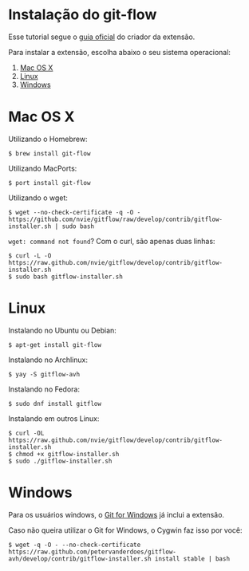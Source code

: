# Instalação do git-flow

Esse tutorial segue o [guia oficial](https://github.com/nvie/gitflow/wiki/Installation) do criador da extensão.

Para instalar a extensão, escolha abaixo o seu sistema operacional:

1. [Mac OS X](#mac-os)
2. [Linux](#linux)
3. [Windows](#windows)


<h1 id="mac-os">Mac OS X</h1>

Utilizando o Homebrew:

```
$ brew install git-flow
```

Utilizando MacPorts:

```
$ port install git-flow
```

Utilizando o wget:
```
$ wget --no-check-certificate -q -O - https://github.com/nvie/gitflow/raw/develop/contrib/gitflow-installer.sh | sudo bash
```

`wget: command not found`? Com o curl, são apenas duas linhas:
```
$ curl -L -O https://raw.github.com/nvie/gitflow/develop/contrib/gitflow-installer.sh
$ sudo bash gitflow-installer.sh
```

<h1 id="linux">Linux</h1>

Instalando no Ubuntu ou Debian:
```
$ apt-get install git-flow
```

Instalando no Archlinux:
```
$ yay -S gitflow-avh
```

Instalando no Fedora:
```
$ sudo dnf install gitflow
```

Instalando em outros Linux:
```
$ curl -OL https://raw.github.com/nvie/gitflow/develop/contrib/gitflow-installer.sh
$ chmod +x gitflow-installer.sh
$ sudo ./gitflow-installer.sh
```

<h1 id="windows">Windows</h1>

Para os usuários windows, o [Git for Windows](https://gitforwindows.org/) já inclui a extensão.

Caso não queira utilizar o Git for Windows, o Cygwin faz isso por você:

```
$ wget -q -O - --no-check-certificate https://raw.github.com/petervanderdoes/gitflow-avh/develop/contrib/gitflow-installer.sh install stable | bash
```